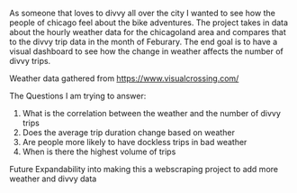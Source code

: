 As someone that loves to divvy all over the city I wanted to see how the people of chicago feel about the bike adventures. The project takes in data about the hourly weather data for the chicagoland area and compares that to the divvy trip data in the month of Feburary. 
The end goal is to have a visual dashboard to see how the change in weather affects the number of divvy trips.

Weather data gathered from https://www.visualcrossing.com/

The Questions I am trying to answer:
1. What is the correlation between the weather and the number of divvy trips
2. Does the average trip duration change based on weather
3. Are people more likely to have dockless trips in bad weather
4. When is there the highest volume of trips

Future Expandability into making this a webscraping project to add more weather and divvy data
